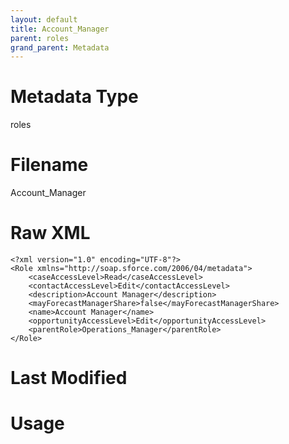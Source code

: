 ```yaml
---
layout: default
title: Account_Manager
parent: roles
grand_parent: Metadata
---
```

# Metadata Type
roles


# Filename 
Account_Manager


# Raw XML
```
<?xml version="1.0" encoding="UTF-8"?>
<Role xmlns="http://soap.sforce.com/2006/04/metadata">
    <caseAccessLevel>Read</caseAccessLevel>
    <contactAccessLevel>Edit</contactAccessLevel>
    <description>Account Manager</description>
    <mayForecastManagerShare>false</mayForecastManagerShare>
    <name>Account Manager</name>
    <opportunityAccessLevel>Edit</opportunityAccessLevel>
    <parentRole>Operations_Manager</parentRole>
</Role>
```


# Last Modified


# Usage
